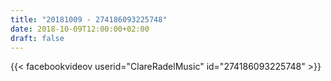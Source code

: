 ```yaml
---
title: "20181009 - 274186093225748"
date: 2018-10-09T12:00:00+02:00
draft: false
---
```


{{< facebookvideov userid="ClareRadelMusic" id="274186093225748" >}}